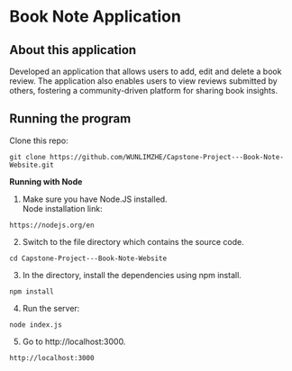 # Book Note Application

About this application
-------------------------------------------------------
Developed an application that allows users to add, edit and delete a book review.
The application also enables users to view reviews submitted by others, fostering a community-driven platform for sharing book insights.

Running the program
-------------------------------------------------------
Clone this repo:
```
git clone https://github.com/WUNLIMZHE/Capstone-Project---Book-Note-Website.git
```
**Running with Node** <br/>
1. Make sure you have Node.JS installed.<br/>
Node installation link: <br/>
```
https://nodejs.org/en
```

2. Switch to the file directory which contains the source code.<br/>
```
cd Capstone-Project---Book-Note-Website
```

3. In the directory, install the dependencies using npm install.<br/>
```
npm install
```

4. Run the server:<br/>
```
node index.js
```

5. Go to http://localhost:3000.
```
http://localhost:3000
```
